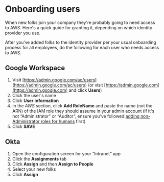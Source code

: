 # Onboarding users

When new folks join your company they're probably going to need access to AWS. Here's a quick guide for granting it, depending on which identity provider you use.

After you've added folks to the identity provider per your usual onboarding process for all employees, do the following for each user who needs access to AWS.

## Google Workspace

1. Visit [https://admin.google.com/ac/users](https://admin.google.com/ac/users) (or visit [https://admin.google.com](https://admin.google.com) and click **Users**)
2. Click the user's name
3. Click **User information**
4. In the _AWS_ section, click **Add RoleName** and paste the name (not the ARN) of the IAM role they should assume in your admin account (if it's not “Administrator” or “Auditor”, ensure you've followed [adding non-Administrator roles for humans](custom-iam-roles.md) first)
5. Click **SAVE**

## Okta

1. Open the configuration screen for your “Intranet” app
2. Click the **Assignments** tab
3. Click **Assign** and then **Assign to People**
4. Select your new folks
5. Click **Assign**
